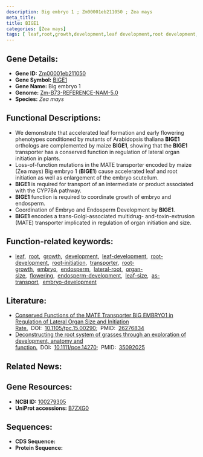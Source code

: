 ```yaml
---
description: Big embryo 1 ; Zm00001eb211050 ; Zea mays
meta_title:
title: BIGE1
categories: [Zea mays]
tags: [ leaf,root,growth,development,leaf development,root development,root initiation,transporter,root growth,embryo,endosperm,lateral root,organ size,flowering,endosperm development,leaf size,as transport,embryo development ]
---
```


## Gene Details:
- **Gene ID:**	[Zm00001eb211050](https://www.maizegdb.org/gene_center/gene/Zm00001eb211050)
- **Gene Symbol:** <u>BIGE1</u>
- **Gene Name:** Big embryo 1
- **Genome:** [Zm-B73-REFERENCE-NAM-5.0](https://www.maizegdb.org/genome/assembly/Zm-B73-REFERENCE-NAM-5.0)
- **Species:** *Zea mays*

## Functional Descriptions:
   - We demonstrate that accelerated leaf formation and early flowering phenotypes conditioned by mutants of Arabidopsis thaliana  **BIGE1** orthologs are complemented by maize **BIGE1**, showing that the **BIGE1** transporter has a conserved function in regulation of lateral organ initiation in plants.
   - Loss-of-function mutations in the MATE transporter encoded by maize (Zea mays) Big embryo 1 (**BIGE1**) cause accelerated leaf and root initiation as well as enlargement of the embryo scutellum.
   - **BIGE1** is required for transport of an intermediate or product associated with the CYP78A pathway.
   - **BIGE1** function is required to coordinate growth of embryo and endosperm.
   - Coordination of Embryo and Endosperm Development by **BIGE1**.
   - **BIGE1** encodes a trans-Golgi-associated multidrug- and-toxin-extrusion (MATE) transporter implicated in regulation of organ initiation and size.

## Function-related keywords:
- [leaf](/tags/leaf/),&nbsp;&nbsp;[root](/tags/root/),&nbsp;&nbsp;[growth](/tags/growth/),&nbsp;&nbsp;[development](/tags/development/),&nbsp;&nbsp;[leaf-development](/tags/leaf-development/),&nbsp;&nbsp;[root-development](/tags/root-development/),&nbsp;&nbsp;[root-initiation](/tags/root-initiation/),&nbsp;&nbsp;[transporter](/tags/transporter/),&nbsp;&nbsp;[root-growth](/tags/root-growth/),&nbsp;&nbsp;[embryo](/tags/embryo/),&nbsp;&nbsp;[endosperm](/tags/endosperm/),&nbsp;&nbsp;[lateral-root](/tags/lateral-root/),&nbsp;&nbsp;[organ-size](/tags/organ-size/),&nbsp;&nbsp;[flowering](/tags/flowering/),&nbsp;&nbsp;[endosperm-development](/tags/endosperm-development/),&nbsp;&nbsp;[leaf-size](/tags/leaf-size/),&nbsp;&nbsp;[as-transport](/tags/as-transport/),&nbsp;&nbsp;[embryo-development](/tags/embryo-development/)

## Literature:
   - [Conserved Functions of the MATE Transporter BIG EMBRYO1 in Regulation of Lateral Organ Size and Initiation Rate.]( https://academic.oup.com/plcell/article/27/8/2288/6096688?login=true)&nbsp;&nbsp;DOI:&nbsp;&nbsp;[10.1105/tpc.15.00290](https://academic.oup.com/plcell/article/27/8/2288/6096688?login=true);&nbsp;&nbsp;PMID:&nbsp;&nbsp;[26276834](https://pubmed.ncbi.nlm.nih.gov/26276834/)
   - [Deconstructing the root system of grasses through an exploration of development, anatomy and function.]( https://onlinelibrary.wiley.com/doi/10.1111/pce.14270)&nbsp;&nbsp;DOI:&nbsp;&nbsp;[10.1111/pce.14270](https://onlinelibrary.wiley.com/doi/10.1111/pce.14270);&nbsp;&nbsp;PMID:&nbsp;&nbsp;[35092025](https://pubmed.ncbi.nlm.nih.gov/35092025/)

## Related News:

## Gene Resources:
- **NCBI ID:** [100279305](https://www.ncbi.nlm.nih.gov/gene/?term=100279305)
- **UniProt accessions:** [B7ZXG0](https://www.uniprot.org/uniprotkb/B7ZXG0/entry)



## Sequences:
- **CDS Sequence:**
- **Protein Sequence:**
